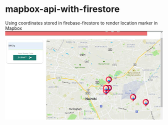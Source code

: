 # mapbox-api-with-firestore
Using coordinates stored in firebase-firestore to render location marker in Mapbox
![Test Image 1](image.png)
